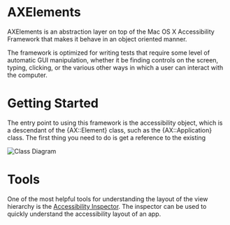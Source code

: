 AXElements
===================

AXElements is an abstraction layer on top of the Mac OS X
Accessibility Framework that makes it behave in an object oriented
manner.

The framework is optimized for writing tests that require some level
of automatic GUI manipulation, whether it be  finding controls on the
screen, typing, clicking, or the various other ways in which a user
can interact with the computer.

Getting Started
===============

The entry point to using this framework is the accessibility object,
which is a descendant of the {AX::Element} class, such as the
{AX::Application} class.
The first thing you need to do is get a reference to the existing

![Class Diagram](images/AX.png)

Tools
=====

One of the most helpful tools for understanding the layout of the view
hierarchy is the
[Accessibility Inspector](file:///Developer/Applications/Utilities/Accessibility%20Tools/).
The inspector can be used to quickly understand the accessibility
layout of an app.
